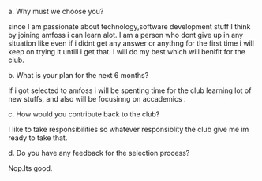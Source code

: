 a. Why must we choose you?

since I am passionate about technology,software development stuff I think by joining amfoss i can learn alot.
I am a person who dont give up in any situation like even if i didnt get any answer or anythng for the first time i will keep on trying it untill i get that.
I will do my best which will benifit for the club.


b. What is your plan for the next 6 months?

If i got selected to amfoss i will be spenting time for the club learning lot of new stuffs, and also will be focusinng on accademics .


c. How would you contribute back to the club? 

I like to take responsibilities so whatever responsiblity the club give me im ready to take that.


d. Do you have any feedback for the selection process?

Nop.Its good.
